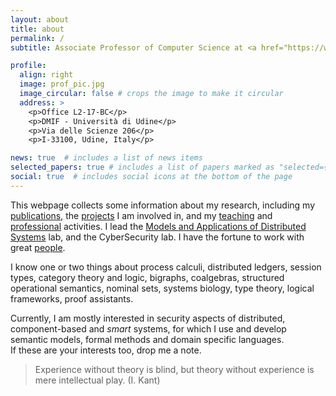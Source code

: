 ```yaml
---
layout: about
title: about
permalink: /
subtitle: Associate Professor of Computer Science at <a href="https://www.dmif.uniud.it">DMIF</a>, <a href="https://www.uniud.it">University of Udine</a>.

profile:
  align: right
  image: prof_pic.jpg
  image_circular: false # crops the image to make it circular
  address: >
    <p>Office L2-17-BC</p>
    <p>DMIF - Università di Udine</p>
    <p>Via delle Scienze 206</p>
    <p>I-33100, Udine, Italy</p>

news: true  # includes a list of news items
selected_papers: true # includes a list of papers marked as "selected={true}"
social: true  # includes social icons at the bottom of the page
---
```

This webpage collects some information about my research, including my [publications](/publications/), the [projects](/projects/) I am involved in, and my [teaching](/teaching/) and [professional](/services/) activities.
I lead the [Models and Applications of Distributed Systems](https://mads.uniud.it) lab, and the CyberSecurity lab.
I have the fortune to work with great [people](/group/).

[I am a *horizontal* scientist, rather than vertical. I prefer to range over many different subjects, finding connections between apparently distant subjects.]::
I know one or two things about
process calculi,
distributed ledgers,
session types,
category theory and logic, 
bigraphs, 
coalgebras, 
structured operational semantics, 
nominal sets, 
systems biology, 
type theory, 
logical frameworks,
proof assistants.

Currently, I am mostly interested in security aspects of distributed, component-based and *smart* systems, for which I use and develop semantic models, formal methods and domain specific languages.<br/>
If these are your interests too, drop me a note.

> Experience without theory is blind, but theory without experience is mere intellectual play. (I. Kant)